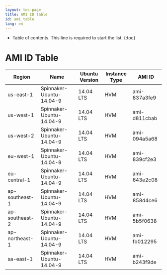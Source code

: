 ```yaml
---
layout: toc-page
title: AMI ID table
id: ami_table
lang: en
---
```


* Table of contents. This line is required to start the list.
{:toc}

# AMI ID Table


| Region         | Name                     | Ubuntu Version | Instance Type | AMI ID       |
|----------------|--------------------------|----------------|---------------|--------------|
| us-east-1      | Spinnaker-Ubuntu-14.04-9 | 14.04 LTS      | HVM           | ami-837a3fe9 |
| us-west-1      | Spinnaker-Ubuntu-14.04-9 | 14.04 LTS      | HVM           | ami-d811cbab |
| us-west-2      | Spinnaker-Ubuntu-14.04-9 | 14.04 LTS      | HVM           | ami-094a5a68 |
| eu-west-1      | Spinnaker-Ubuntu-14.04-9 | 14.04 LTS      | HVM           | ami-839cf2e3 |
| eu-central-1   | Spinnaker-Ubuntu-14.04-9 | 14.04 LTS      | HVM           | ami-643e2c08 |
| ap-southeast-1 | Spinnaker-Ubuntu-14.04-9 | 14.04 LTS      | HVM           | ami-858d4ce6 |
| ap-southeast-2 | Spinnaker-Ubuntu-14.04-9 | 14.04 LTS      | HVM           | ami-5b5f0638 |
| ap-northeast-1 | Spinnaker-Ubuntu-14.04-9 | 14.04 LTS      | HVM           | ami-fb012295 |
| sa-east-1      | Spinnaker-Ubuntu-14.04-9 | 14.04 LTS      | HVM           | ami-b243f9de |